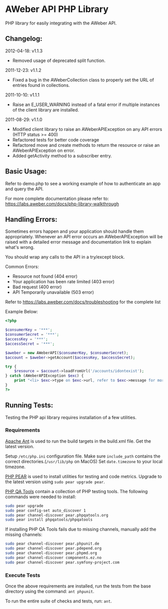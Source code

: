 AWeber API PHP Library
======================

PHP library for easily integrating with the AWeber API.

Changelog:
----------
2012-04-18: v1.1.3

 * Removed usage of deprecated split function.

2011-12-23: v1.1.2

 * Fixed a bug in the AWeberCollection class to properly set the URL of entries found in collections.

2011-10-10: v1.1.1

 * Raise an E_USER_WARNING instead of a fatal error if multiple instances of the client library are installed.

2011-08-29: v1.1.0

 * Modified client library to raise an AWeberAPIException on any API errors (HTTP status >= 400)
 * Refactored tests for better code coverage
 * Refactored move and create methods to return the resource or raise an AWeberAPIException on error.
 * Added getActivity method to a subscriber entry.

Basic Usage:
------------
Refer to demo.php to see a working example of how to authenticate an app and query the API.

For more complete documentation please refer to:
https://labs.aweber.com/docs/php-library-walkthrough


Handling Errors:
----------------
Sometimes errors happen and your application should handle them appropriately.
Whenever an API error occurs an AWeberAPIException will be raised with a detailed
error message and documentation link to explain what's wrong.

You should wrap any calls to the API in a try/except block.

Common Errors:

 * Resource not found (404 error)
 * Your application has been rate limited (403 error)
 * Bad request (400 error)
 * API Temporarily unavailable (503 error)

Refer to https://labs.aweber.com/docs/troubleshooting for the complete list

Example Below:

```php
<?php

$consumerKey = '***';
$consumerSecret = '***';
$accessKey = '***';
$accessSecret = '***';

$aweber = new AWeberAPI($consumerKey, $consumerSecret);
$account = $aweber->getAccount($accessKey, $accessSecret);

try {
    $resource = $account->loadFromUrl('/accounts/idontexist');
} catch (AWeberAPIException $exc) {
    print "<li> $exc->type on $exc->url, refer to $exc->message for more info ...<br>";
}
?>
```

Running Tests:
--------------
Testing the PHP api library requires installation of a few utilities.

### Requirements ###
[Apache Ant](http://ant.apache.org/) is used to run the build targets in the build.xml file. Get the latest version.

Setup `/etc/php.ini` configuration file. Make sure `include_path` contains the correct directories.(`/usr/lib/php` on MacOS) Set `date.timezone` to your local timezone.

[PHP PEAR](http://pear.php.net/manual/en/installation.getting.php) is
used to install utilities for testing and code metrics. Upgrade to the
latest version using `sudo pear upgrade pear`.

[PHP QA Tools](http://pear.phpqatools.org/) contain a collection of PHP testing tools. The following commands were needed to install:

```bash
sudo pear upgrade
sudo pear config-set auto_discover 1
sudo pear channel-discover pear.phpqatools.org
sudo pear install phpqatools/phpqatools
```

If installing PHP QA Tools fails due to missing channels, manually add the missing channels:

```bash
sudo pear channel-discover pear.phpunit.de
sudo pear channel-discover pear.pdepend.org
sudo pear channel-discover pear.phpmd.org
sudo pear channel-discover components.ez.no
sudo pear channel-discover pear.symfony-project.com
```

### Execute Tests ###
Once the above requirements are installed, run the tests from the base
directory using the command: `ant phpunit`.

To run the entire suite of checks and tests, run: `ant`.
